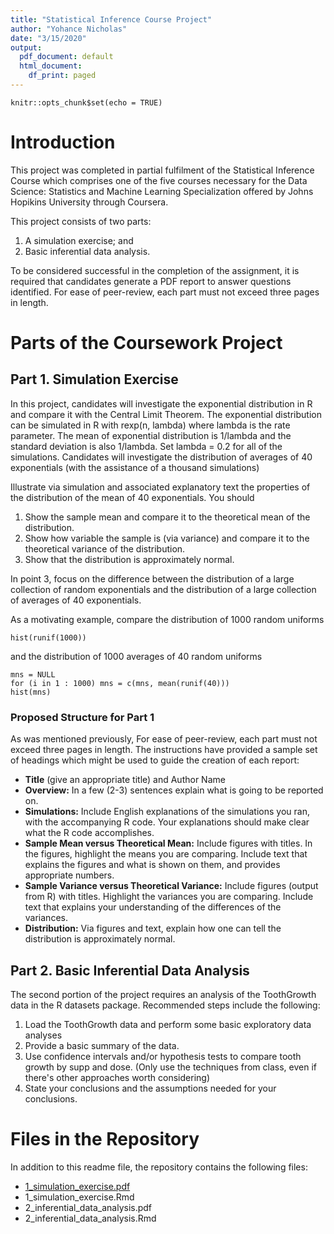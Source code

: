 ```yaml
---
title: "Statistical Inference Course Project"
author: "Yohance Nicholas"
date: "3/15/2020"
output:
  pdf_document: default
  html_document:
    df_print: paged
---
```


```{r setup, include=FALSE}
knitr::opts_chunk$set(echo = TRUE)
```

# Introduction

This project was completed in partial fulfilment of the Statistical Inference Course which comprises one of the five courses necessary for the Data Science: Statistics and Machine Learning Specialization offered by Johns Hopikins University through Coursera.

This project consists of two parts:

1. A simulation exercise; and 
2. Basic inferential data analysis.

To be considered successful in the completion of the assignment, it is required that candidates generate a PDF report to answer questions identified. For ease of peer-review, each part must not exceed three pages in length.  

# Parts of the Coursework Project
## Part 1. Simulation Exercise

In this project, candidates will investigate the exponential distribution in R and compare it with the Central Limit Theorem. The exponential distribution can be simulated in R with rexp(n, lambda) where lambda is the rate parameter. The mean of exponential distribution is 1/lambda and the standard deviation is also 1/lambda. Set lambda = 0.2 for all of the simulations. Candidates will investigate the distribution of averages of 40 exponentials (with the assistance of a thousand simulations)

Illustrate via simulation and associated explanatory text the properties of the distribution of the mean of 40 exponentials. You should

1. Show the sample mean and compare it to the theoretical mean of the distribution.
2. Show how variable the sample is (via variance) and compare it to the theoretical variance of the distribution.
3. Show that the distribution is approximately normal.

In point 3, focus on the difference between the distribution of a large collection of random exponentials and the distribution of a large collection of averages of 40 exponentials.

As a motivating example, compare the distribution of 1000 random uniforms

```{r}
hist(runif(1000))
```


and the distribution of 1000 averages of 40 random uniforms  

```{r}
mns = NULL
for (i in 1 : 1000) mns = c(mns, mean(runif(40)))
hist(mns)
```

### Proposed Structure for Part 1

As was mentioned previously, For ease of peer-review, each part must not exceed three pages in length. The instructions have provided a sample set of headings which might be used to guide the creation of each report:

* **Title** (give an appropriate title) and Author Name
* **Overview:**  In a few (2-3) sentences explain what is going to be reported on.
* **Simulations:** Include English explanations of the simulations you ran, with the accompanying R code. Your explanations should make clear what the R code accomplishes.
* **Sample Mean versus Theoretical Mean:** Include figures with titles. In the figures, highlight the means you are comparing. Include text that explains the figures and what is shown on them, and provides appropriate numbers.
* **Sample Variance versus Theoretical Variance:** Include figures (output from R) with titles. Highlight the variances you are comparing. Include text that explains your understanding of the differences of the variances.
* **Distribution:** Via figures and text, explain how one can tell the distribution is approximately normal.

## Part 2. Basic Inferential Data Analysis

The second portion of the project requires an analysis of the ToothGrowth data in the R datasets package. Recommended steps include the following:

1. Load the ToothGrowth data and perform some basic exploratory data analyses
2. Provide a basic summary of the data.
3. Use confidence intervals and/or hypothesis tests to compare tooth growth by supp and dose. (Only use the techniques from class, even if there's other approaches worth considering)
4. State your conclusions and the assumptions needed for your conclusions.

# Files in the Repository

In addition to this readme file, the repository contains the following files:

* [1_simulation_exercise.pdf](https://docs.google.com/spreadsheets/d/1avGWWl1J19O_Zm0NGTGy2E-fOG05i4ljRfjl87P7FiA/htmlview?ts=5e5e9222&sle=true#gid=0)
* 1_simulation_exercise.Rmd
* 2_inferential_data_analysis.pdf
* 2_inferential_data_analysis.Rmd

